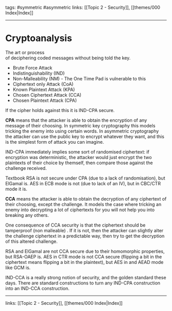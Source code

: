 tags: #symmetric #asymmetric 
links:  [[Topic 2 - Security]], [[themes/000 Index|Index]]

---
# Cryptoanalysis

The art or process of deciphering coded messages without being told the key.

- Brute Force Attack
- Indistinguishability (IND)
- Non-Malleability (NM) - The One Time Pad is vulnerable to this
- Ciphertext only Attack (CoA)
- Known Plaintext Attack (KPA)
- Chosen Ciphertext Attack (CCA)
- Chosen Plaintext Attack (CPA)

If the cipher holds against this it is IND-CPA secure.

**CPA** means that the attacker is able to obtain the encryption of any message of their choosing. In symmetric key cryptography this models tricking the enemy into using certain words. In asymmetric cryptography the attacker can use the public key to encrypt whatever they want, and this is the simplest form of attack you can imagine.

IND-CPA immediately implies some sort of randomised ciphertext: if encryption was deterministic, the attacker would just encrypt the two plaintexts of their choice by themself, then compare those against the challenge received.

Textbook RSA is not secure under CPA (due to a lack of randomisation), but ElGamal is. AES in ECB mode is not (due to lack of an IV), but in CBC/CTR mode it is.

**CCA** means the attacker is able to obtain the decryption of any ciphertext of their choosing, except the challenge. It models the case where tricking an enemy into decrypting a lot of ciphertexts for you will not help you into breaking any others.

One consequence of CCA security is that the ciphertext should be tamperproof (non malleable) . If it is not, then the attacker can slightly alter the challenge ciphertext in a predictable way, then try to get the decryption of this altered challenge.

RSA and ElGamal are not CCA secure due to their homomorphic properties, but RSA-OAEP is. AES in CTR mode is not CCA secure (flipping a bit in the ciphertext means flipping a bit in the plaintext), but AES in and AEAD mode like GCM is.

IND-CCA is a really strong notion of security, and the golden standard these days. There are standard constructions to turn any IND-CPA construction into an IND-CCA construction.

---
links:  [[Topic 2 - Security]], [[themes/000 Index|Index]]